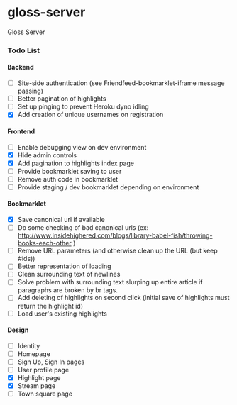 gloss-server
============

Gloss Server

### Todo List

#### Backend

- [ ] Site-side authentication (see Friendfeed-bookmarklet-iframe message passing)
- [ ] Better pagination of highlights
- [ ] Set up pinging to prevent Heroku dyno idling
- [X] Add creation of unique usernames on registration

#### Frontend

- [ ] Enable debugging view on dev environment
- [X] Hide admin controls
- [X] Add pagination to highlights index page
- [ ] Provide bookmarklet saving to user
- [ ] Remove auth code in bookmarklet
- [ ] Provide staging / dev bookmarklet depending on environment

#### Bookmarklet

- [X] Save canonical url if available
- [ ] Do some checking of bad canonical urls (ex: http://www.insidehighered.com/blogs/library-babel-fish/throwing-books-each-other )
- [ ] Remove URL parameters (and otherwise clean up the URL (but keep #ids))
- [ ] Better representation of loading
- [ ] Clean surrounding text of newlines
- [ ] Solve problem with surrounding text slurping up entire article if paragraphs are broken by br tags.
- [ ] Add deleting of highlights on second click (initial save of highlights must return the highlight id)
- [ ] Load user's existing highlights

#### Design

- [ ] Identity
- [ ] Homepage
- [ ] Sign Up, Sign In pages
- [ ] User profile page
- [X] Highlight page
- [X] Stream page
- [ ] Town square page
